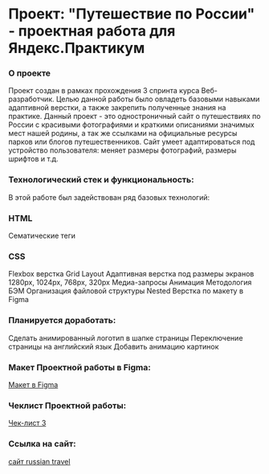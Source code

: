 # Проект: "Путешествие по России" - проектная работа для Яндекс.Практикум

### О проекте

Проект создан в рамках прохождения 3 спринта курса Веб-разработчик.
Целью данной работы было овладеть базовыми навыками адаптивной верстки, а также закрепить полученные знания на практике.
Данный проект - это одностроничный сайт о путешествиях по России с красивыми фотографиями и краткими описаниями значимых мест нашей родины, а так же ссылками на официальные ресурсы парков или блогов путешественников.
Сайт умеет адаптироваться под устройство пользователя: меняет размеры фотографий, размеры шрифтов и т.д. 



### Технологический стек и функциональность:

В этой работе был задействован ряд базовых технологий:

### HTML

Сематические теги

### CSS

Flexbox верстка
Grid Layout
Адаптивная верстка под размеры экранов 1280px, 1024px, 768px, 320px
Медиа-запросы
Анимация
Методология БЭМ
Организация файловой структуры Nested
Верстка по макету в Figma
 
### Планируется доработать:

Сделать анимированный логотип в шапке страницы
Переключение страницы на английский язык
Добавить анимацию картинок



### Макет Проектной работы в Figma:
[Макет в Figma](https://www.figma.com/file/5S2WSbEFL6awjVWJ0NWL8Q/Sprint-3_-Russia-_-desktop-mobile?node-id=28503%3A0)

### Чеклист Проектной работы:
[Чек-лист 3](https://code.s3.yandex.net/web-developer/checklists/new-program/checklist-3/index.html)

### Ссылка на сайт:
[сайт russian travel](https://evgeniya089.github.io/russian-travel/)
